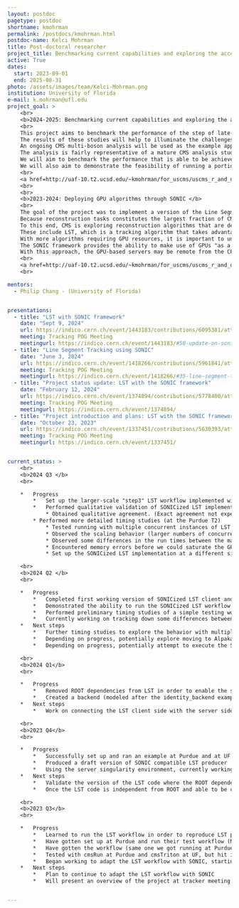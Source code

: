 ```yaml
---
layout: postdoc
pagetype: postdoc
shortname: kmohrman
permalink: /postdocs/kmohrman.html
postdoc-name: Kelci Mohrman
title: Post-doctoral researcher
project_title: Benchmarking current capabilities and exploring the acceleration of columnar processing via heterogeneous architectures (2025) and Deploying GPU algorithms through SONIC (2023)
active: True
dates:
  start: 2023-09-01
  end: 2025-08-31
photo: /assets/images/team/Kelci-Mohrman.png
institution: University of Florida
e-mail: k.mohrman@ufl.edu
project_goal: >
    <br>
    <b>2024-2025: Benchmarking current capabilities and exploring the acceleration of columnar processing via heterogeneous architectures </b>
    <br> 
    This project aims to benchmark the performance of the step of late-stage data analysis (in which nanoAOD formatted data is transformed into histograms) for realistic CMS analyses in order to understand current capabilities, scaling, and bottlenecks for columnar analysis workflows; acceleration of the columnar processing via GPU offloading will also be explored. 
    The results of these studies will help to illuminate the challenges and opportunities that lie ahead as CMS pushes towards rapid and efficient turnarounds of HL-LHC physics analyses. 
    An ongoing CMS multi-boson analysis will be used as the example application for the proposed explorations. 
    The analysis is fairly representative of a mature CMS analysis studying Run 2 and early Run 3 data, and is implemented in the coffea framework. 
    We will aim to benchmark the performance that is able to be achieved under various configurations in order to understand where the bottlenecks lie and how the analysis scales towards skimming and processing larger data volumes. 
    We will also aim to demonstrate the feasibility of running a portion of the analysis on GPUs and to enumerate the developments that would remain in order to run the analysis fully on GPUs.
    <br> 
    <a href=http://uaf-10.t2.ucsd.edu/~kmohrman/for_uscms/uscms_r_and_d_proposal_2024_coffea/Kelci-Mohrman-2024.pdf>2024 Project proposal</a>
    <br>
    <br> 
    <b>2023-2024: Deploying GPU algorithms through SONIC </b>
    <br> 
    The goal of the project was to implement a version of the Line Segment Tracking (LST) algorithm with the SONIC framework in order to enable flexible and efficient GPU usage. 
    Because reconstruction tasks constitutes the largest fraction of CMS data processing, it is important to understand the resource requirements and to explore options for improving the efficiency of these steps. 
    To this end, CMS is exploring reconstruction algorithms that are designed to make use of GPU resources. 
    These include LST, which is a tracking algorithm that takes advantage of double-layer design of the HL-LHC outer tracker in order to perform hit correlations in a parallel way with GPUs.
    With more algorithms requiring GPU resources, it is important to understand the resource requirements and strategies for ensuring efficient deployment and usage. 
    The SONIC framework provides the ability to make use of GPUs "as a service", enabling GPUs to be factored out of CPU machines. 
    With this approach, the GPU-based servers may be remote from the CPU-based servers, potentially allowing for more flexibility in the usage of GPU resources.
    <br> 
    <a href=http://uaf-10.t2.ucsd.edu/~kmohrman/for_uscms/uscms_r_and_d_proposal_2023_soniclst/Kelci-Mohrman.pdf>2023 Project proposal</a>
    <br> 

mentors:
  - Philip Chang - (University of Florida)


presentations:
  - title: "LST with SONIC framework"
    date: "Sept 9, 2024"
    url: https://indico.cern.ch/event/1443183/contributions/6095381/attachments/2923974/5132502/sonic_lst_summary_sep09_2024.pdf
    meeting: Tracking POG Meeting
    meetingurl: https://indico.cern.ch/event/1443183/#50-update-on-soniclst-developm
  - title: "Line Segment Tracking using SONIC"
    date: "June 3, 2024"
    url: https://indico.cern.ch/event/1418266/contributions/5961841/attachments/2869550/5023598/sonic_lst_update_jun03_2024.pdf
    meeting: Tracking POG Meeting
    meetingurl: https://indico.cern.ch/event/1418266/#35-line-segment-tracking-using
  - title: "Project status update: LST with the SONIC framework"
    date: "February 12, 2024"
    url: https://indico.cern.ch/event/1374894/contributions/5778400/attachments/2799411/4883360/sonic_lst_update_feb12_2024.pdf
    meeting: Tracking POG Meeting
    meetingurl: https://indico.cern.ch/event/1374894/
  - title: "Project introduction and plans: LST with the SONIC framework"
    date: "October 23, 2023"
    url: https://indico.cern.ch/event/1337451/contributions/5630393/attachments/2738948/4763938/kmohrman_sonic_lst_intro_oct23_2023.pdf
    meeting: Tracking POG Meeting
    meetingurl: https://indico.cern.ch/event/1337451/


current_status: >
    <br>
    <b>2024 Q3 </b>
    <br>

    *   Progress
        *   Set up the larger-scale "step3" LST workflow implemented with SONIC (previously had just been running a testing workflow) 
        *   Performed qualitative validation of SONICized LST implementation of the step3 workflow (by running producing the DQM plots and comparing with master branch SONIC)
            * Obtained qualitative agreement. (Exact agreement not expected because the versions of LST being used are slightly different between the master branch and the SONICized implementation. The SONIC LST backend is based on the outdated cuda_branch of LST because Alpaka is not yet available in the server environment for SONIC.)
        * Performed more detailed timing studies (at the Purdue T2)
            * Tested running with multiple concurrent instances of LST cmsRun jobs and measured the runtime and examined the GPU usage
            * Observed the scaling behavior (larger numbers of concurrent instances were taking disproportionately longer to run) but did not seem to be due to saturating the GPU (so there would likely be a bottleneck elsewhere)
            * Observed some differences in the run times between the master branch of LST and the SONICized LST
            * Encountered memory errors before we could saturate the GPU
            * Set up the SONICized LST implementation at a different site (UF T2) and demonstrated successful runs with the client at the Purdue T2 and the server at the UF T2 (and the other way around)

    <br>
    <b>2024 Q2 </b>
    <br>

    *   Progress
        *   Completed first working version of SONICized LST client and backend (where data is passed from client to server, LST evaluations are performed at the server, and outputs are sent back to the client)
        *   Demonstrated the ability to run the SONICized LST workflow with client and server on different nodes at the same site (Purdue)
        *   Performed preliminary timing studies of a simple testing workflow, obtained comparable performance to the standard non-SONIC LST
        *   Currently working on tracking down some differences between SONICized LST results and the main branch results
    *   Next steps
        *   Further timing studies to explore the behavior with multiple concurrent instances of the LST workflow (to understand the scaling and how many instances are required to saturate the GPU) 
        *   Depending on progress, potentially explore moving to Alpaka backend 
        *   Depending on progress, potentially attempt to execute the SONICized LST with client and server at different sites (e.g. UF and Purdue) 

    <br>
    <b>2024 Q1</b>
    <br>

    *   Progress
        *   Removed ROOT dependencies from LST in order to enable the successful compilation and running of the standalone TrackLooper LST within the server singularity environment from an existing example 
        *   Created a backend (modeled after the identity_backend example) that can compile and run LST (though currently the inputs to the evaluation are already hard coded within the backend) using an example client as a standin to trigger the backend code to be run 
    *   Next steps
        *   Work on connecting the LST client side with the server side to enable the transfer LST inputs from the client to the backend, and to return the results back to the client

    <br>
    <b>2023 Q4</b>
    <br>

    *   Progress
        *   Successfully set up and ran an example at Purdue and at UF
        *   Produced a draft version of SONIC compatible LST producer
        *   Using the server singularity environment, currently working to compile LST code within the singularity environment (involves extracting LST code from ROOT dependence and validating the changes)
    *   Next steps
        *   Validate the version of the LST code where the ROOT dependences have been removed (and create a PR)
        *   Once the LST code is independent from ROOT and able to be compiled within the singularity env, the next step will be to interface between the server side and client side

    <br>
    <b>2023 Q3</b>
    <br>

    *   Progress
        *   Learned to run the LST workflow in order to reproduce LST plots
        *   Have gotten set up at Purdue and run their test workflow (MAOD workflow) and successfully ran the setup where the cmsRun script runs on the login node, and the cmsTriton script runs on a different node
        *   Have gotten the workflow (same one we got running at Purdue) running at UF (with cmsRun on one node without any GPUs and cmsTriton on a different node)
        *   Tested with cmsRun at Purdue and cmsTriton at UF, but hit issue with nodes not being able to talk to each other, paused this direction for now
        *   Began working to adapt the LST workflow with SONIC, starting on the "client side" i.e. reworking the producer with SONIC
    *   Next steps
        *   Plan to continue to adapt the LST workflow with SONIC
        *   Will present an overview of the project at tracker meeting Oct 30, 2023


---
```

